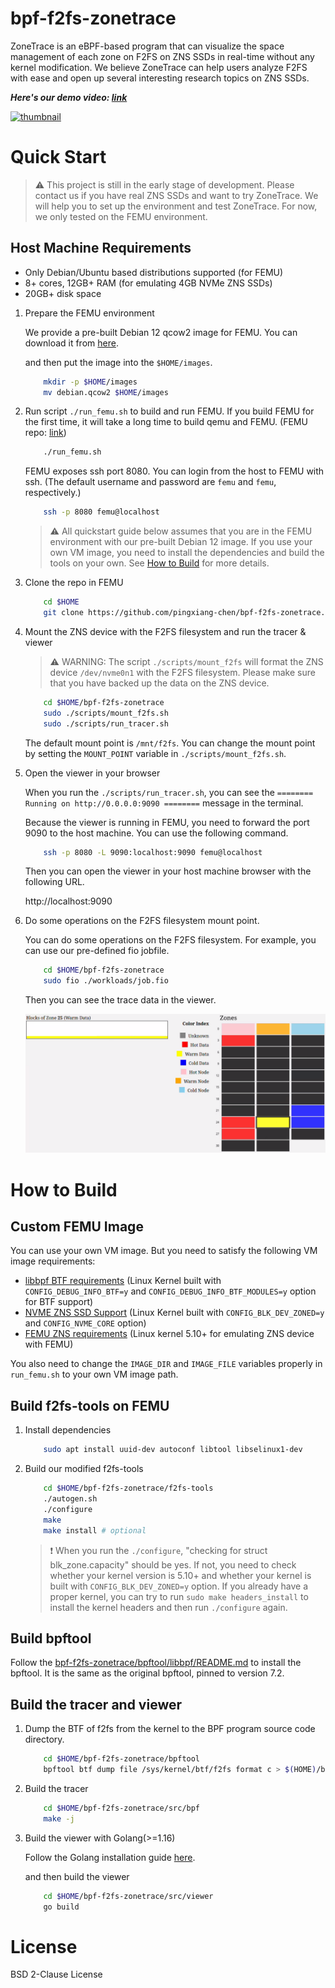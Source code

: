 # bpf-f2fs-zonetrace

ZoneTrace is an eBPF-based program that can visualize the space management of each zone on F2FS on ZNS SSDs in real-time without any kernel modification. We believe ZoneTrace can help users analyze F2FS with ease and open up several interesting research topics on ZNS SSDs.

**_Here's our demo video: [link](https://www.youtube.com/watch?v=XxQWOVAtDSo)_**

[![thumbnail](https://img.youtube.com/vi/XxQWOVAtDSo/0.jpg)](https://www.youtube.com/watch?v=XxQWOVAtDSo)


# Quick Start

> ⚠️ This project is still in the early stage of development. Please contact us if you have real ZNS SSDs and want to try ZoneTrace. We will help you to set up the environment and test ZoneTrace. For now, we only tested on the FEMU environment.

## Host Machine Requirements

- Only Debian/Ubuntu based distributions supported (for FEMU)
- 8+ cores, 12GB+ RAM (for emulating 4GB NVMe ZNS SSDs)
- 20GB+ disk space

1. Prepare the FEMU environment

    We provide a pre-built Debian 12 qcow2 image for FEMU. You can download it from [here](https://personalmicrosoftsoftware-my.sharepoint.com/:u:/g/personal/pingxiac_personalmicrosoftsoftware_uci_edu/EV9ile8hYgZGoCpJ9mVJH7QBHtV4PdYDaK0K8bgKQGmONA?e=Jzjduv).

    and then put the image into the `$HOME/images`.

    ```bash
        mkdir -p $HOME/images
        mv debian.qcow2 $HOME/images
    ```

2. Run script `./run_femu.sh` to build and run FEMU.
    If you build FEMU for the first time, it will take a long time to build qemu and FEMU. (FEMU repo: [link](https://github.com/vtess/FEMU))

    ```bash
        ./run_femu.sh
    ```

    FEMU exposes ssh port 8080. You can login from the host to FEMU with ssh. (The default username and password are `femu` and `femu`, respectively.)

    ```bash
        ssh -p 8080 femu@localhost
    ```

   > ⚠️ All quickstart guide below assumes that you are in the FEMU environment with our pre-built Debian 12 image. If you use your own VM image, you need to install the dependencies and build the tools on your own. See [How to Build](#how-to-build) for more details.

3. Clone the repo in FEMU

    ```bash
        cd $HOME
        git clone https://github.com/pingxiang-chen/bpf-f2fs-zonetrace.git
    ```

4. Mount the ZNS device with the F2FS filesystem and run the tracer & viewer
    
    > ⚠️ WARNING: The script `./scripts/mount_f2fs` will format the ZNS device `/dev/nvme0n1` with the F2FS filesystem. Please make sure that you have backed up the data on the ZNS device.

    ```bash
        cd $HOME/bpf-f2fs-zonetrace
        sudo ./scripts/mount_f2fs.sh
        sudo ./scripts/run_tracer.sh
    ```

    The default mount point is `/mnt/f2fs`. You can change the mount point by setting the `MOUNT_POINT` variable in `./scripts/mount_f2fs.sh`.

5. Open the viewer in your browser

    When you run the `./scripts/run_tracer.sh`, you can see the `======== Running on http://0.0.0.0:9090 ========` message in the terminal.
    
    Because the viewer is running in FEMU, you need to forward the port 9090 to the host machine. You can use the following command.

    ```bash
        ssh -p 8080 -L 9090:localhost:9090 femu@localhost
    ```

    Then you can open the viewer in your host machine browser with the following URL.
    
    http://localhost:9090

6. Do some operations on the F2FS filesystem mount point.

    You can do some operations on the F2FS filesystem. For example, you can use our pre-defined fio jobfile.

    ```bash
        cd $HOME/bpf-f2fs-zonetrace
        sudo fio ./workloads/job.fio
    ```

    Then you can see the trace data in the viewer.

    ![viewer](./assets/viewer.png)


# How to Build

## Custom FEMU Image

You can use your own VM image. But you need to satisfy the following VM image requirements:
- [libbpf BTF requirements](https://github.com/pingxiang-chen/bpf-f2fs-zonetrace/tree/main/bpftool/libbpf#bpf-co-re-compile-once--run-everywhere) (Linux Kernel built with `CONFIG_DEBUG_INFO_BTF=y` and `CONFIG_DEBUG_INFO_BTF_MODULES=y` option for BTF support)
- [NVME ZNS SSD Support](https://zonedstorage.io/docs/linux/config) (Linux Kernel built with `CONFIG_BLK_DEV_ZONED=y` and `CONFIG_NVME_CORE` option)
- [FEMU ZNS requirements](https://github.com/vtess/FEMU#installation) (Linux kernel 5.10+ for emulating ZNS device with FEMU)

You also need to change the `IMAGE_DIR` and `IMAGE_FILE` variables properly in `run_femu.sh` to your own VM image path.


## Build f2fs-tools on FEMU

1. Install dependencies


    ```bash
        sudo apt install uuid-dev autoconf libtool libselinux1-dev
    ```

2. Build our modified f2fs-tools

    ```bash
        cd $HOME/bpf-f2fs-zonetrace/f2fs-tools
        ./autogen.sh
        ./configure
        make
        make install # optional
    ```
    > ❗ When you run the `./configure`, "checking for struct blk_zone.capacity" should be yes. If not, you need to check whether your kernel version is 5.10+ and whether your kernel is built with `CONFIG_BLK_DEV_ZONED=y` option. If you already have a proper kernel, you can try to run `sudo make headers_install` to install the kernel headers and then run `./configure` again.

## Build bpftool

Follow the [bpf-f2fs-zonetrace/bpftool/libbpf/README.md](https://github.com/pingxiang-chen/bpf-f2fs-zonetrace/blob/main/bpftool/README.md) to install the bpftool. It is the same as the original bpftool, pinned to version 7.2.

## Build the tracer and viewer

1. Dump the BTF of f2fs from the kernel to the BPF program source code directory.

    ```bash
        cd $HOME/bpf-f2fs-zonetrace/bpftool
        bpftool btf dump file /sys/kernel/btf/f2fs format c > $(HOME)/bpf-f2fs-zonetrace/src/bpf/f2fs.h
    ```

2. Build the tracer

    ```bash
        cd $HOME/bpf-f2fs-zonetrace/src/bpf
        make -j
    ```

8. Build the viewer with Golang(>=1.16)

    Follow the Golang installation guide [here](https://golang.org/doc/install).

    and then build the viewer
    ```bash
        cd $HOME/bpf-f2fs-zonetrace/src/viewer
        go build
    ```

# License
BSD 2-Clause License
